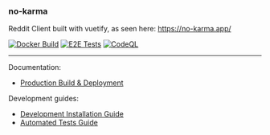 ### no-karma

Reddit Client built with vuetify, as seen here: https://no-karma.app/

[![Docker Build](https://github.com/alexkiro/no-karma/actions/workflows/docker-build.yml/badge.svg)](https://github.com/alexkiro/no-karma/actions/workflows/docker-build.yml)
[![E2E Tests](https://github.com/alexkiro/no-karma/actions/workflows/e2e.yml/badge.svg)](https://github.com/alexkiro/no-karma/actions/workflows/e2e.yml) 
[![CodeQL](https://github.com/alexkiro/no-karma/actions/workflows/codeql-analysis.yml/badge.svg)](https://github.com/alexkiro/no-karma/actions/workflows/codeql-analysis.yml)


---

Documentation:

 - [Production Build & Deployment](./docs/production.md)

Development guides:

 - [Development Installation Guide](./docs/development.md)
 - [Automated Tests Guide](./docs/tests.md)

